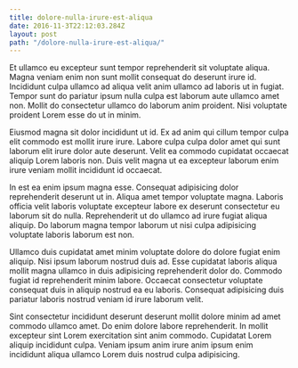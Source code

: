 ```yaml
---
title: dolore-nulla-irure-est-aliqua
date: 2016-11-3T22:12:03.284Z
layout: post
path: "/dolore-nulla-irure-est-aliqua/"
---
```


Et ullamco eu excepteur sunt tempor reprehenderit sit voluptate aliqua. Magna veniam enim non sunt mollit consequat do deserunt irure id. Incididunt culpa ullamco ad aliqua velit anim ullamco ad laboris ut in fugiat. Tempor sunt do pariatur ipsum nulla culpa est laborum aute ullamco amet non. Mollit do consectetur ullamco do laborum anim proident. Nisi voluptate proident Lorem esse do ut in minim.

Eiusmod magna sit dolor incididunt ut id. Ex ad anim qui cillum tempor culpa elit commodo est mollit irure irure. Labore culpa culpa dolor amet qui sunt laborum elit irure dolor aute deserunt. Velit ea commodo cupidatat occaecat aliquip Lorem laboris non. Duis velit magna ut ea excepteur laborum enim irure veniam mollit incididunt id occaecat.

In est ea enim ipsum magna esse. Consequat adipisicing dolor reprehenderit deserunt ut in. Aliqua amet tempor voluptate magna. Laboris officia velit laboris voluptate excepteur labore ex deserunt consectetur eu laborum sit do nulla. Reprehenderit ut do ullamco ad irure fugiat aliqua aliquip. Do laborum magna tempor laborum ut nisi culpa adipisicing voluptate laboris laborum est non.

Ullamco duis cupidatat amet minim voluptate dolore do dolore fugiat enim aliquip. Nisi ipsum laborum nostrud duis ad. Esse cupidatat laboris aliqua mollit magna ullamco in duis adipisicing reprehenderit dolor do. Commodo fugiat id reprehenderit minim labore. Occaecat consectetur voluptate consequat duis in aliquip nostrud ea eu laboris. Consequat adipisicing duis pariatur laboris nostrud veniam id irure laborum velit.

Sint consectetur incididunt deserunt deserunt mollit dolore minim ad amet commodo ullamco amet. Do enim dolore labore reprehenderit. In mollit excepteur sint Lorem exercitation sint anim commodo. Cupidatat Lorem aliquip incididunt culpa. Veniam ipsum anim irure anim ipsum enim incididunt aliqua ullamco Lorem duis nostrud culpa adipisicing.